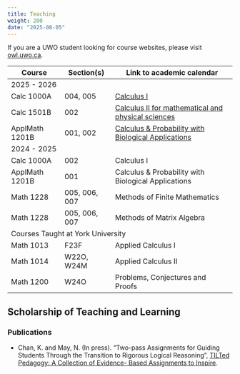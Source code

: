 ```yaml
---
title: Teaching
weight: 200
date: "2025-08-05"
---
```


If you are a UWO student looking for course websites, please visit [owl.uwo.ca](https://owl.uwo.ca).

<table class="courses">
  <thead>
    <tr>
      <th>Course</th>
      <th>Section(s)</th>
      <th>Link to academic calendar</th>
    </tr>
  </thead>
<tbody>
  <tr class="courses-year">
    <td colspan="3">2025 - 2026</td>
  </tr>
  <tr>
    <td>Calc 1000A</td>
    <td>004, 005</td>
    <td>
      <a href="https://westerncalendar.uwo.ca/Courses.cfm?CourseAcadCalendarID=MAIN_013890_1&SelectedCalendar=Live&ArchiveID=">
        Calculus I
      </a>
    </td>
  </tr>
  <tr>
    <td>Calc 1501B</td>
    <td>002</td>
    <td>
      <a href="https://westerncalendar.uwo.ca/Courses.cfm?CourseAcadCalendarID=MAIN_013891_1&SelectedCalendar=Live&ArchiveID=">
        Calculus II for mathematical and physical sciences
      </a>
    </td>
  </tr>
  <tr>
    <td>ApplMath 1201B</td>
    <td>001, 002</td>
    <td>
      <a href="https://westerncalendar.uwo.ca/Courses.cfm?CourseAcadCalendarID=MAIN_022954_1&SelectedCalendar=Live&ArchiveID=">
        Calculus & Probability with Biological Applications
      </a>
    </td>
  </tr>

  <tr class="courses-year">
    <td colspan="3">2024 - 2025</td>
  </tr>
  <tr>
    <td>Calc 1000A</td>
    <td>002</td>
    <td>Calculus I</td>
  </tr>
  <tr>
    <td>ApplMath 1201B</td>
    <td>001</td>
    <td>Calculus & Probability with Biological Applications</td>
  </tr>
  <tr>
    <td>Math 1228</td>
    <td>005, 006, 007</td>
    <td>Methods of Finite Mathematics</td>
  </tr>
  <tr>
    <td>Math 1228</td>
    <td>005, 006, 007</td>
    <td>Methods of Matrix Algebra</td>
  </tr>

  <tr class="courses-year">
    <td colspan="3">Courses Taught at York University</td>
  </tr>
  <tr>
    <td>Math 1013</td>
    <td>F23F</td>
    <td>Applied Calculus I</td>
  </tr>
  <tr>
    <td>Math 1014</td>
    <td>W22O, W24M</td>
    <td>Applied Calculus II</td>
  </tr>
  <tr>
    <td>Math 1200</td>
    <td>W24O</td>
    <td>Problems, Conjectures and Proofs</td>
  </tr>
</tbody>
</table>

## Scholarship of Teaching and Learning

### Publications

- Chan, K. and May, N. (In press). “Two-pass Assignments for Guiding Students Through the Transition to Rigorous Logical Reasoning”, [TILTed Pedagogy: A Collection of Evidence- Based Assignments to Inspire](https://www.centerforengagedlearning.org/publications/open-access-book-series/forthcoming-books/).

